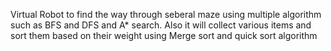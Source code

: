  
Virtual Robot to find the way through seberal maze using multiple algorithm such as BFS and DFS and A* search.
Also it will collect various items and sort them based on their weight using Merge sort and quick sort algorithm
